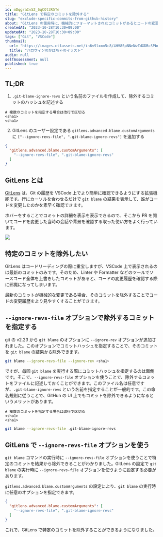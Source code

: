 ```yaml
---
id: mDqgraIv52_6qCOt3R5Te
title: "GitLens で特定のコミットを除外する"
slug: "exclude-specific-commits-from-github-history"
about: "GitLens の使用時に、機械的にフォーマットされたコミットがあるとコードの変更履歴を確認する際に邪魔になってしまいます。この記事では、GitLens で特定のコミットを除外する方法を紹介します。"
createdAt: "2023-10-28T10:30+09:00"
updatedAt: "2023-10-28T10:30+09:00"
tags: ["Git", "VSCode"]
thumbnail:
  url: "https://images.ctfassets.net/in6v9lxmm5c8/4HV8SpNNeNwZdXDBcSPbmW/8a66851f3c7748d7bb842ad5f3dad622/halloween_pumpkin_6455.png"
  title: "ハロウィンのかぼちゃのイラスト"
audio: null
selfAssessment: null
published: true
---
```

## TL;DR

1. `.git-blame-ignore-revs` という名前のファイルを作成して、除外するコミットのハッシュを記述する

```sh:.git-blame-ignore-revs
# 複数のコミットを指定する場合は改行で区切る
<sha1>
<sha1>
```

2. GitLens のユーザー設定である `gitlens.advanced.blame.customArguments` に `["--ignore-revs-file", ".git-blame-ignore-revs"]` を追加する

```json:.vscode/settings.json
{
  "gitlens.advanced.blame.customArguments": [
    "--ignore-revs-file", ".git-blame-ignore-revs"
  ]
}
```

## GitLens とは

[GitLens](https://marketplace.visualstudio.com/items?itemName=eamodio.gitlens) は、Git の履歴を VSCode 上でより簡単に確認できるようにする拡張機能です。行にカーソルを合わせるだけで `git blame` の結果を表示して、誰がコードを変更したのかを素早く確認できます。

ホバーをすることでコミットの詳細を表示を表示できるので、そこから PR を開いてコードを変更した当時の会話や背景を確認する取った使い方をよく行っています。

![](https://raw.githubusercontent.com/gitkraken/vscode-gitlens/main/images/docs/hovers-current-line.png)

## 特定のコミットを除外したい

GitLens はコードリーディングの際に重宝しますが、VSCode 上で表示されるのは最新のコミットのみです。そのため、Linter や Formatter などのツールでソースコード全体を上書きしたコミットがあると、コードの変更履歴を確認する際に邪魔になってしまいます。

最新のコミットが機械的な変更である場合、そのコミットを除外することでコードの変更履歴をより見やすくすることができます。

## `--ignore-revs-file` オプションで除外するコミットを指定する

git の v2.23 から `git blame` のオプションに `--ignore-rev` オプションが追加されました。このオプションでコミットハッシュを指定することで、そのコミットを `git blame` の結果から除外できます。

```bash
git blame --ignore-revs-file --ignore-rev <sha1>
```

ですが、毎回 `git blame` を実行する際にコミットハッシュを指定するのは面倒です。そこで、`--ignore-revs-file` オプションを使うことで、除外するコミットをファイルに記述しておくことができます。このファイル名は任意ですが、`.git-blame-ignore-revs` という名前を指定することが一般的です。この命名規則に従うことで、GitHun の UI 上でもコミットを除外できるようになるというメリットがあります。

```sh:.git-blame-ignore-revs
# 複数のコミットを指定する場合は改行で区切る
<sha1>
<sha1>
```

```bash
git blame --ignore-revs-file .git-blame-ignore-revs
```

## GitLens で `--ignore-revs-file` オプションを使う

`git blame` コマンドの実行時に `--ignore-revs-file` オプションを使うことで特定のコミットを結果から除外できることがわかりました。GitLens の設定で `git blame` の実行時に `--ignore-revs-file` オプションを使うように設定する必要があります。

`gitlens.advanced.blame.customArguments` の設定により、`git blame` の実行時に任意のオプションを指定できます。

```json:.vscode/settings.json
{
  "gitlens.advanced.blame.customArguments": [
    "--ignore-revs-file", ".git-blame-ignore-revs"
  ]
}
```

これで、GitLens で特定のコミットを除外することができるようになりました。
